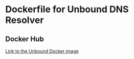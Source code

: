 # Dockerfile for Unbound DNS Resolver

## Docker Hub
[Link to the Unbound Docker image](https://hub.docker.com/repository/docker/cloubit/unbound)
